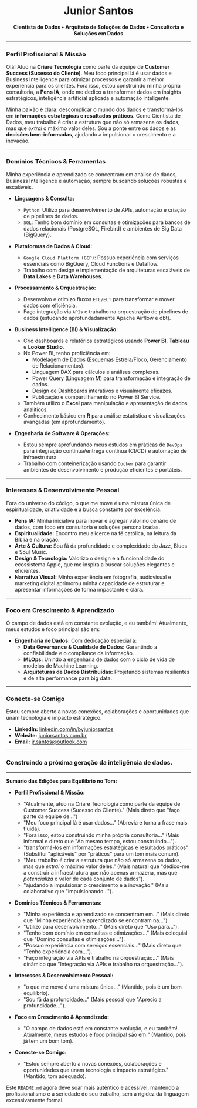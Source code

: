 <div align="center">
  <h1>Junior Santos</h1>
  <p><strong>Cientista de Dados • Arquiteto de Soluções de Dados • Consultoria e Soluções em Dados</strong></p>
</div>

---

### Perfil Profissional & Missão

Olá! Atuo na **Criare Tecnologia** como parte da equipe de **Customer Success (Sucesso do Cliente)**. Meu foco principal lá é usar dados e Business Intelligence para otimizar processos e garantir a melhor experiência para os clientes. Fora isso, estou construindo minha própria consultoria, a **Pens IA**, onde me dedico a transformar dados em insights estratégicos, inteligência artificial aplicada e automação inteligente.

Minha paixão é clara: descomplicar o mundo dos dados e transformá-los em **informações estratégicas e resultados práticos**. Como Cientista de Dados, meu trabalho é criar a estrutura que não só armazena os dados, mas que *extrai* o máximo valor deles. Sou a ponte entre os dados e as **decisões bem-informadas**, ajudando a impulsionar o crescimento e a inovação.

---

### Domínios Técnicos & Ferramentas

Minha experiência e aprendizado se concentram em análise de dados, Business Intelligence e automação, sempre buscando soluções robustas e escaláveis.

* **Linguagens & Consulta:**
    * `Python`: Utilizo para desenvolvimento de APIs, automação e criação de pipelines de dados.
    * `SQL`: Tenho bom domínio em consultas e otimizações para bancos de dados relacionais (PostgreSQL, Firebird) e ambientes de Big Data (BigQuery).

* **Plataformas de Dados & Cloud:**
    * `Google Cloud Platform (GCP)`: Possuo experiência com serviços essenciais como BigQuery, Cloud Functions e Dataflow.
    * Trabalho com design e implementação de arquiteturas escaláveis de **Data Lakes** e **Data Warehouses**.

* **Processamento & Orquestração:**
    * Desenvolvo e otimizo fluxos `ETL/ELT` para transformar e mover dados com eficiência.
    * Faço integração via `APIs` e trabalho na orquestração de pipelines de dados (estudando aprofundadamente Apache Airflow e dbt).

* **Business Intelligence (BI) & Visualização:**
    * Crio dashboards e relatórios estratégicos usando **Power BI**, **Tableau** e **Looker Studio**.
    * No Power BI, tenho proficiência em:
        * Modelagem de Dados (Esquemas Estrela/Floco, Gerenciamento de Relacionamentos).
        * Linguagem DAX para cálculos e análises complexas.
        * Power Query (Linguagem M) para transformação e integração de dados.
        * Design de Dashboards interativos e visualmente eficazes.
        * Publicação e compartilhamento no Power BI Service.
    * Também utilizo o **Excel** para manipulação e apresentação de dados analíticos.
    * Conhecimento básico em **R** para análise estatística e visualizações avançadas (em aprofundamento).

* **Engenharia de Software & Operações:**
    * Estou sempre aprofundando meus estudos em práticas de `DevOps` para integração contínua/entrega contínua (CI/CD) e automação de infraestrutura.
    * Trabalho com conteinerização usando `Docker` para garantir ambientes de desenvolvimento e produção eficientes e portáteis.

---

### Interesses & Desenvolvimento Pessoal

Fora do universo do código, o que me move é uma mistura única de espiritualidade, criatividade e a busca constante por excelência.

* **Pens IA:** Minha iniciativa para inovar e agregar valor no cenário de dados, com foco em consultoria e soluções personalizadas.
* **Espiritualidade:** Encontro meu alicerce na fé católica, na leitura da Bíblia e na oração.
* **Arte & Cultura:** Sou fã da profundidade e complexidade do Jazz, Blues e Soul Music.
* **Design & Tecnologia:** Valorizo o design e a funcionalidade do ecossistema Apple, que me inspira a buscar soluções elegantes e eficientes.
* **Narrativa Visual:** Minha experiência em fotografia, audiovisual e marketing digital aprimorou minha capacidade de estruturar e apresentar informações de forma impactante e clara.

---

### Foco em Crescimento & Aprendizado

O campo de dados está em constante evolução, e eu também! Atualmente, meus estudos e foco principal são em:

* **Engenharia de Dados:** Com dedicação especial a:
    * **Data Governance & Qualidade de Dados:** Garantindo a confiabilidade e o compliance da informação.
    * **MLOps:** Unindo a engenharia de dados com o ciclo de vida de modelos de Machine Learning.
    * **Arquiteturas de Dados Distribuídas:** Projetando sistemas resilientes e de alta performance para big data.

---

### Conecte-se Comigo

Estou sempre aberto a novas conexões, colaborações e oportunidades que unam tecnologia e impacto estratégico.

* **LinkedIn:** [linkedin.com/in/byjuniorsantos](https://www.linkedin.com/in/byjuniorsantos)
* **Website:** [juniorsantos.com.br](https://juniorsantos.com.br)
* **Email:** [jr.santos@outlook.com](mailto:jr.santos@outlook.com)

---

### **Construindo a próxima geração da inteligência de dados.**

---

**Sumário das Edições para Equilíbrio no Tom:**

* **Perfil Profissional & Missão:**
    * "Atualmente, atuo na Criare Tecnologia como parte da equipe de Customer Success (Sucesso do Cliente)." (Mais direto que "faço parte da equipe de...")
    * "Meu foco principal lá é usar dados..." (Abrevia e torna a frase mais fluida).
    * "Fora isso, estou construindo minha própria consultoria..." (Mais informal e direto que "Ao mesmo tempo, estou construindo...").
    * "transformá-los em informações estratégicas e resultados práticos" (Substituí "aplicáveis" por "práticos" para um tom mais comum).
    * "Meu trabalho é criar a estrutura que não só armazena os dados, mas que *extrai* o máximo valor deles." (Mais natural que "dedico-me a construir a infraestrutura que não apenas armazena, mas que *potencializa* o valor de cada conjunto de dados").
    * "ajudando a impulsionar o crescimento e a inovação." (Mais colaborativo que "impulsionando...").

* **Domínios Técnicos & Ferramentas:**
    * "Minha experiência e aprendizado se concentram em..." (Mais direto que "Minha experiência e aprendizado se encontram na...").
    * "Utilizo para desenvolvimento..." (Mais direto que "Uso para...").
    * "Tenho bom domínio em consultas e otimizações..." (Mais coloquial que "Domino consultas e otimizações...").
    * "Possuo experiência com serviços essenciais..." (Mais direto que "Tenho experiência com...").
    * "Faço integração via APIs e trabalho na orquestração..." (Mais dinâmico que "Integração via APIs e trabalho na orquestração...").

* **Interesses & Desenvolvimento Pessoal:**
    * "o que me move é uma mistura única..." (Mantido, pois é um bom equilíbrio).
    * "Sou fã da profundidade..." (Mais pessoal que "Aprecio a profundidade...").

* **Foco em Crescimento & Aprendizado:**
    * "O campo de dados está em constante evolução, e eu também! Atualmente, meus estudos e foco principal são em:" (Mantido, pois já tem um bom tom).

* **Conecte-se Comigo:**
    * "Estou sempre aberto a novas conexões, colaborações e oportunidades que unam tecnologia e impacto estratégico." (Mantido, tom adequado).

Este `README.md` agora deve soar mais autêntico e acessível, mantendo a profissionalismo e a seriedade do seu trabalho, sem a rigidez da linguagem excessivamente formal.
